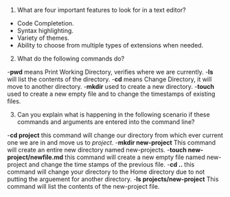 1. What are four important features to look for in a text editor?

- Code Completetion.
- Syntax highlighting.
- Variety of themes.
- Ability to choose from multiple types of extensions when needed.

2. What do the following commands do?

-**pwd** means Print Working Directory, verifies where we are currently.
-**ls** will list the contents of the directory.
-**cd** means Change Directory, it will move to another directory.
-**mkdir** used to create a new directory.
-**touch** used to create a new empty file and to change the timestamps of existing files.

3. Can you explain what is happening in the following scenario if these commands and arguments are entered into the command line? 

-**cd project** this command will change our directory from which ever current one we are in and move us to *project*.
-**mkdir new-project** This command will create an entire new directory named new-projects.
-**touch new-project/newfile.md** this command will create a new empty file named new-project and change the time stamps of the previous file.
-**cd ..** this command will change your directory to the Home directory due to not putting the arguement for another directory.
-**ls projects/new-project** This command will list the contents of the new-project file.
